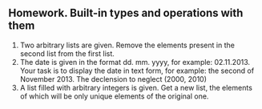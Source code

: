 ## Homework. Built-in types and operations with them

1. Two arbitrary lists are given. Remove the elements present in the second list from the first list.
2. The date is given in the format dd. mm. yyyy, for example: 02.11.2013. Your task is to display the date in text form, for example: the second of November 2013. 
   The declension to neglect (2000, 2010)
3. A list filled with arbitrary integers is given. 
   Get a new list, the elements of which will be only unique elements of the original one.
